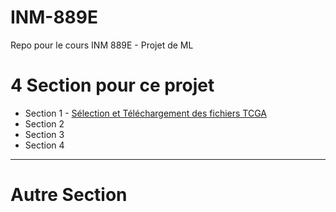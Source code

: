 # INM-889E
Repo pour le cours INM 889E - Projet de ML

# 4 Section pour ce projet
  + Section 1 - [Sélection et Téléchargement des fichiers TCGA](https://github.com/BenoitFiset/INM-889E/blob/main/BFiset_Projet_Part_01_V01.md)
  + Section 2
  + Section 3
  + Section 4

***

# Autre Section
